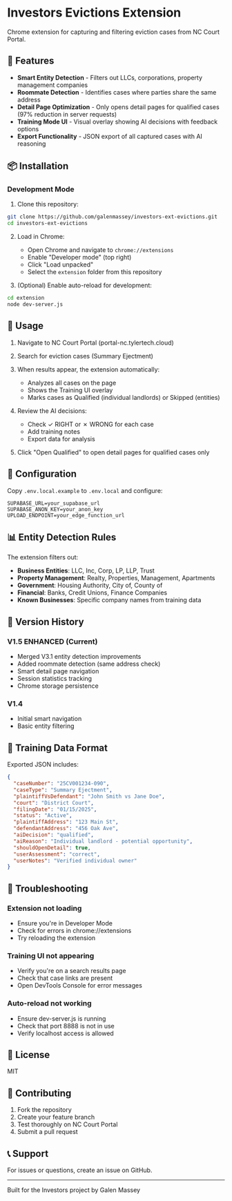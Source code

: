 # Investors Evictions Extension

Chrome extension for capturing and filtering eviction cases from NC Court Portal.

## 🚀 Features

- **Smart Entity Detection** - Filters out LLCs, corporations, property management companies
- **Roommate Detection** - Identifies cases where parties share the same address
- **Detail Page Optimization** - Only opens detail pages for qualified cases (97% reduction in server requests)
- **Training Mode UI** - Visual overlay showing AI decisions with feedback options
- **Export Functionality** - JSON export of all captured cases with AI reasoning

## 📦 Installation

### Development Mode

1. Clone this repository:
```bash
git clone https://github.com/galenmassey/investors-ext-evictions.git
cd investors-ext-evictions
```

2. Load in Chrome:
   - Open Chrome and navigate to `chrome://extensions`
   - Enable "Developer mode" (top right)
   - Click "Load unpacked"
   - Select the `extension` folder from this repository

3. (Optional) Enable auto-reload for development:
```bash
cd extension
node dev-server.js
```

## 🎯 Usage

1. Navigate to NC Court Portal (portal-nc.tylertech.cloud)
2. Search for eviction cases (Summary Ejectment)
3. When results appear, the extension automatically:
   - Analyzes all cases on the page
   - Shows the Training UI overlay
   - Marks cases as Qualified (individual landlords) or Skipped (entities)

4. Review the AI decisions:
   - Check ✓ RIGHT or ✗ WRONG for each case
   - Add training notes
   - Export data for analysis

5. Click "Open Qualified" to open detail pages for qualified cases only

## 🔧 Configuration

Copy `.env.local.example` to `.env.local` and configure:

```env
SUPABASE_URL=your_supabase_url
SUPABASE_ANON_KEY=your_anon_key
UPLOAD_ENDPOINT=your_edge_function_url
```

## 📊 Entity Detection Rules

The extension filters out:
- **Business Entities**: LLC, Inc, Corp, LP, LLP, Trust
- **Property Management**: Realty, Properties, Management, Apartments
- **Government**: Housing Authority, City of, County of
- **Financial**: Banks, Credit Unions, Finance Companies
- **Known Businesses**: Specific company names from training data

## 🧪 Version History

### V1.5 ENHANCED (Current)
- Merged V3.1 entity detection improvements
- Added roommate detection (same address check)
- Smart detail page navigation
- Session statistics tracking
- Chrome storage persistence

### V1.4
- Initial smart navigation
- Basic entity filtering

## 📝 Training Data Format

Exported JSON includes:
```json
{
  "caseNumber": "25CV001234-090",
  "caseType": "Summary Ejectment",
  "plaintiffVsDefendant": "John Smith vs Jane Doe",
  "court": "District Court",
  "filingDate": "01/15/2025",
  "status": "Active",
  "plaintiffAddress": "123 Main St",
  "defendantAddress": "456 Oak Ave",
  "aiDecision": "qualified",
  "aiReason": "Individual landlord - potential opportunity",
  "shouldOpenDetail": true,
  "userAssessment": "correct",
  "userNotes": "Verified individual owner"
}
```

## 🐛 Troubleshooting

### Extension not loading
- Ensure you're in Developer Mode
- Check for errors in chrome://extensions
- Try reloading the extension

### Training UI not appearing
- Verify you're on a search results page
- Check that case links are present
- Open DevTools Console for error messages

### Auto-reload not working
- Ensure dev-server.js is running
- Check that port 8888 is not in use
- Verify localhost access is allowed

## 📄 License

MIT

## 🤝 Contributing

1. Fork the repository
2. Create your feature branch
3. Test thoroughly on NC Court Portal
4. Submit a pull request

## 📞 Support

For issues or questions, create an issue on GitHub.

---

Built for the Investors project by Galen Massey
